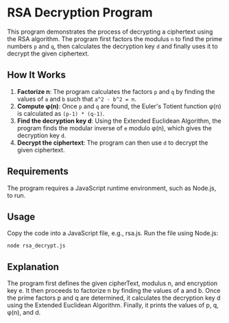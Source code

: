# RSA Decryption Program

This program demonstrates the process of decrypting a ciphertext using the RSA algorithm. The program first factors the modulus `n` to find the prime numbers `p` and `q`, then calculates the decryption key `d` and finally uses it to decrypt the given ciphertext.

## How It Works

1. **Factorize n**: The program calculates the factors `p` and `q` by finding the values of `a` and `b` such that `a^2 - b^2 = n`.
2. **Compute φ(n)**: Once `p` and `q` are found, the Euler's Totient function φ(n) is calculated as `(p-1) * (q-1)`.
3. **Find the decryption key d**: Using the Extended Euclidean Algorithm, the program finds the modular inverse of `e` modulo φ(n), which gives the decryption key `d`.
4. **Decrypt the ciphertext**: The program can then use `d` to decrypt the given ciphertext.

## Requirements
The program requires a JavaScript runtime environment, such as Node.js, to run.

## Usage
Copy the code into a JavaScript file, e.g., rsa.js.
Run the file using Node.js:
```
node rsa_decrypt.js
```

## Explanation
The program first defines the given cipherText, modulus n, and encryption key e. It then proceeds to factorize n by finding the values of a and b. Once the prime factors p and q are determined, it calculates the decryption key d using the Extended Euclidean Algorithm. Finally, it prints the values of p, q, φ(n), and d.
